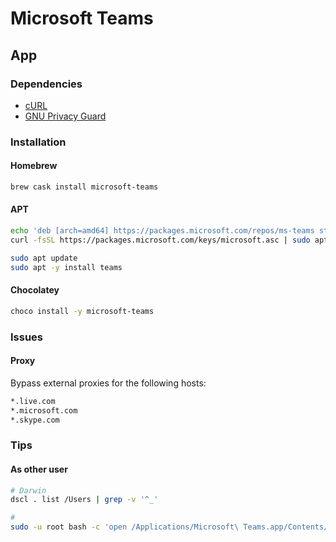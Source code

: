 # Microsoft Teams

## App

### Dependencies

- [cURL](/curl.md)
- [GNU Privacy Guard](/gnupg.md)

### Installation

#### Homebrew

```sh
brew cask install microsoft-teams
```

#### APT

```sh
echo 'deb [arch=amd64] https://packages.microsoft.com/repos/ms-teams stable main' | sudo tee /etc/apt/sources.list.d/teams.list
curl -fsSL https://packages.microsoft.com/keys/microsoft.asc | sudo apt-key add -

sudo apt update
sudo apt -y install teams
```

<!-- #### Zypper

```sh
sudo zypper refresh
sudo zypper install -y teams
``` -->

#### Chocolatey

```sh
choco install -y microsoft-teams
```

### Issues

#### Proxy

Bypass external proxies for the following hosts:

```txt
*.live.com
*.microsoft.com
*.skype.com
```

### Tips

#### As other user

```sh
# Darwin
dscl . list /Users | grep -v '^_'

#
sudo -u root bash -c 'open /Applications/Microsoft\ Teams.app/Contents/MacOS/Teams'
```
